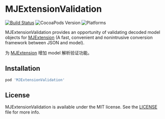 # MJExtensionValidation

[![Build Status](https://travis-ci.org/ElfSundae/MJExtensionValidation.svg)](https://travis-ci.org/ElfSundae/MJExtensionValidation)
![CocoaPods Version](http://img.shields.io/cocoapods/v/MJExtensionValidation.svg)
![Platforms](https://img.shields.io/cocoapods/p/MJExtensionValidation.svg)

MJExtensionValidation provides an opportunity of validating decoded model objects for [MJExtension] (A fast, convenient and nonintrusive conversion framework between JSON and model).

为 [MJExtension] 增加 model 解析验证功能。

## Installation

```ruby
pod 'MJExtensionValidation'
```

## License

MJExtensionValidation is available under the MIT license. See the [LICENSE](LICENSE) file for more info.

[mjextension]: https://github.com/CoderMJLee/MJExtension

